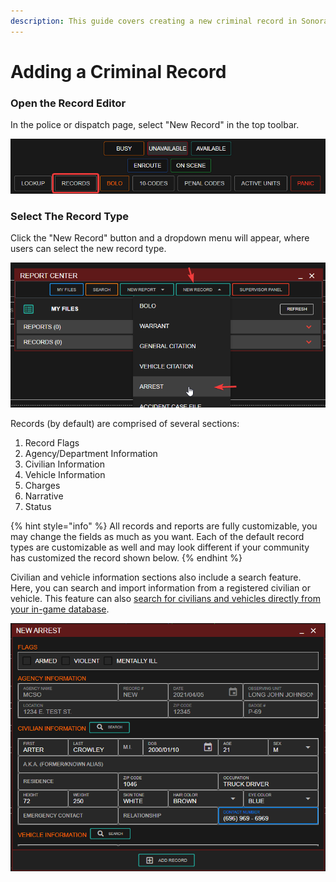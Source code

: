 ```yaml
---
description: This guide covers creating a new criminal record in Sonoran CAD.
---
```


# Adding a Criminal Record

### Open the Record Editor

In the police or dispatch page, select "New Record" in the top toolbar.

![Sonoran CAD&apos;s Records Center](../../.gitbook/assets/image%20%28155%29%20%282%29.png)

### Select The Record Type

Click the "New Record" button and a dropdown menu will appear, where users can select the new record type.

![Selecting the New Record you would like to make](../../.gitbook/assets/image%20%28156%29.png)

Records \(by default\) are comprised of several sections:

1. Record Flags
2. Agency/Department Information
3. Civilian Information
4. Vehicle Information
5. Charges
6. Narrative
7. Status

{% hint style="info" %}
All records and reports are fully customizable, you may change the fields as much as you want. Each of the default record types are customizable as well and may look different if your community has customized the record shown below.
{% endhint %}

Civilian and vehicle information sections also include a search feature. Here, you can search and import information from a registered civilian or vehicle. This feature can also [search for civilians and vehicles directly from your in-game database](../../integration-plugins/database-sync-and-merge/).

![Sonoran CAD&apos;s record information search feature](../../.gitbook/assets/image%20%28151%29.png)



